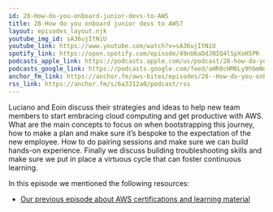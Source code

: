 ```yaml
---
id: 28-How-do-you-onboard-junior-devs-to-AWS
title: 28-How do you onboard junior devs to AWS?
layout: episodes_layout.njk
youtube_img_id: sA36ujItNiU
youtube_link: https://www.youtube.com/watch?v=sA36ujItNiU
spotify_link: https://open.spotify.com/episode/49nU6aDdJNIQ4lSpXoH5PR
podcasts_apple_link: https://podcasts.apple.com/us/podcast/28-how-do-you-onboard-junior-devs-to-aws/id1585489017?i=1000554428273
podcasts_google_link: https://podcasts.google.com/feed/aHR0cHM6Ly9hbmNob3IuZm0vcy82YTMzMTJhMC9wb2RjYXN0L3Jzcw/episode/MWNiNjdjNWQtOTZhOC00NzFiLWIzMDItOWIzOTkwN2M3MTE0?sa=X&ved=0CAUQkfYCahcKEwi4n82V7vX3AhUAAAAAHQAAAAAQAQ 
anchor_fm_link: https://anchor.fm/aws-bites/episodes/28--How-do-you-onboard-junior-devs-to-AWS-e1fcg60
rss_link: https://anchor.fm/s/6a3312a0/podcast/rss
---
```



Luciano and Eoin discuss their strategies and ideas to help new team members to start embracing cloud computing and get productive with AWS. What are the main concepts to focus on when bootstrapping this journey, how to make a plan and make sure it’s bespoke to the expectation of the new employee. How to do pairing sessions and make sure we can build hands-on experience. Finally we discuss building troubleshooting skills and make sure we put in place a virtuous cycle that can foster continuous learning.
  
In this episode we mentioned the following resources:

 - [Our previous episode about AWS certifications and learning material](https://www.youtube.com/watch?v=qf0CuUOtPEI) 
    